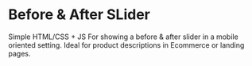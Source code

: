 # Before & After SLider

Simple HTML/CSS + JS For showing a before & after slider in a mobile oriented setting.
Ideal for product descriptions in Ecommerce or landing pages.
